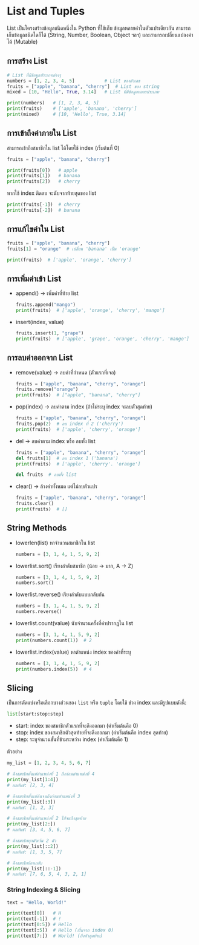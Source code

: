 # List and Tuples
List เป็นโครงสร้างข้อมูลชนิดหนึ่งใน Python ที่ใช้เก็บ ข้อมูลหลายค่าในตัวแปรเดียวกัน สามารถเก็บข้อมูลชนิดใดก็ได้ (String, Number, Boolean, Object ฯลฯ) และสามารถเปลี่ยนแปลงค่าได้ (Mutable)


## การสร้าง List

```py linenums="1"
# List ที่มีข้อมูลประเภทต่างๆ
numbers = [1, 2, 3, 4, 5]           # List ของตัวเลข
fruits = ["apple", "banana", "cherry"]  # List ของ string
mixed = [10, "Hello", True, 3.14]   # List ที่มีข้อมูลหลายประเภท

print(numbers)   # [1, 2, 3, 4, 5]
print(fruits)    # ['apple', 'banana', 'cherry']
print(mixed)     # [10, 'Hello', True, 3.14]
```


## การเข้าถึงค่าภายใน List

สามารถเข้าถึงสมาชิกใน list ได้โดยใช้ index (เริ่มต้นที่ 0)

```py linenums="1"
fruits = ["apple", "banana", "cherry"]

print(fruits[0])   # apple
print(fruits[1])   # banana
print(fruits[2])   # cherry
```

หากใช้ index ติดลบ จะนับจากท้ายสุดของ list
```py linenums="1"
print(fruits[-1])  # cherry
print(fruits[-2])  # banana
```


## การแก้ไขค่าใน List

```py linenums="1"
fruits = ["apple", "banana", "cherry"]
fruits[1] = "orange"  # เปลี่ยน 'banana' เป็น 'orange'

print(fruits)  # ['apple', 'orange', 'cherry']
```


## การเพิ่มค่าเข้า List

- append() → เพิ่มค่าที่ท้าย list
    ```py linenums="1"
    fruits.append("mango")
    print(fruits)  # ['apple', 'orange', 'cherry', 'mango']
    ```

- insert(index, value)
    ```py linenums="1"
    fruits.insert(1, "grape")
    print(fruits)  # ['apple', 'grape', 'orange', 'cherry', 'mango']
    ```

## การลบค่าออกจาก List

- remove(value) → ลบค่าที่กำหนด (ตัวแรกที่เจอ)
    ```py linenums="1"
    fruits = ["apple", "banana", "cherry", "orange"]
    fruits.remove("orange")
    print(fruits)  # ["apple", "banana", "cherry"]
    ```

- pop(index) → ลบค่าตาม index (ถ้าไม่ระบุ index จะลบตัวสุดท้าย)
    ```py linenums="1"
    fruits = ["apple", "banana", "cherry", "orange"]
    fruits.pop(2)  # ลบ index ที่ 2 ('cherry')
    print(fruits)  # ['apple', 'cherry', 'orange']
    ```

- del → ลบค่าตาม index หรือ ลบทั้ง list
    ```py linenums="1"
    fruits = ["apple", "banana", "cherry", "orange"]
    del fruits[1]  # ลบ index 1 ('banana')
    print(fruits)  # ['apple', 'cherry'. 'orange']

    del fruits  # ลบทั้ง list
    ```

- clear() → ล้างค่าทั้งหมด แต่ไม่ลบตัวแปร
    ```py linenums="1"
    fruits = ["apple", "banana", "cherry", "orange"]
    fruits.clear()
    print(fruits)  # []
    ```

## String Methods

- lowerlen(list)	หาจำนวนสมาชิกใน list
    ```py linenums="1"
    numbers = [3, 1, 4, 1, 5, 9, 2]
    ```

- lowerlist.sort()	เรียงลำดับสมาชิก (น้อย -> มาก, A -> Z)
    ```py linenums="1"
    numbers = [3, 1, 4, 1, 5, 9, 2]
    numbers.sort()
    ```

- lowerlist.reverse()	เรียงลำดับแบบกลับกัน
    ```py linenums="1"
    numbers = [3, 1, 4, 1, 5, 9, 2]
    numbers.reverse()
    ```

- lowerlist.count(value)	นับจำนวนครั้งที่ค่าปรากฏใน list
    ```py linenums="1"
    numbers = [3, 1, 4, 1, 5, 9, 2]
    print(numbers.count(1))  # 2
    ```

- lowerlist.index(value)	หาตำแหน่ง index ของค่าที่ระบุ
    ```py linenums="1"
    numbers = [3, 1, 4, 1, 5, 9, 2]
    print(numbers.index(5))  # 4
    ```


## Slicing

เป็นการตัดแบ่งหรือเลือกบางส่วนของ `list` หรือ `tuple` โดยใช้ ช่วง index และมีรูปแบบดังนี้:

```py
list[start:stop:step]
```

- start: index ของสมาชิกตัวแรกที่จะดึงออกมา (ค่าเริ่มต้นคือ 0)
- stop: index ของสมาชิกตัวสุดท้ายที่จะดึงออกมา (ค่าเริ่มต้นคือ index สุดท้าย)
- step: ระบุจำนวนขั้นที่ข้ามระหว่าง index (ค่าเริ่มต้นคือ 1)

ตัวอย่าง
```py linenums="1"
my_list = [1, 2, 3, 4, 5, 6, 7]

# ดึงสมาชิกตั้งแต่ตำแหน่งที่ 1 ถึงก่อนตำแหน่งที่ 4
print(my_list[1:4])
# ผลลัพธ์: [2, 3, 4]

# ดึงสมาชิกตั้งแต่ต้นจนถึงก่อนตำแหน่งที่ 3
print(my_list[:3])
# ผลลัพธ์: [1, 2, 3]

# ดึงสมาชิกตั้งแต่ตำแหน่งที่ 2 ไปจนถึงสุดท้าย
print(my_list[2:])
# ผลลัพธ์: [3, 4, 5, 6, 7]

# ดึงสมาชิกทุกตัวเว้น 2 ตัว
print(my_list[::2])
# ผลลัพธ์: [1, 3, 5, 7]

# ดึงสมาชิกย้อนกลับ
print(my_list[::-1])
# ผลลัพธ์: [7, 6, 5, 4, 3, 2, 1]
```

### String Indexing & Slicing

```py linenums="1"
text = "Hello, World!"

print(text[0])   # H
print(text[-1])  # !
print(text[0:5]) # Hello
print(text[:5])  # Hello (เริ่มจาก index 0)
print(text[7:])  # World! (ถึงตัวสุดท้าย)
```